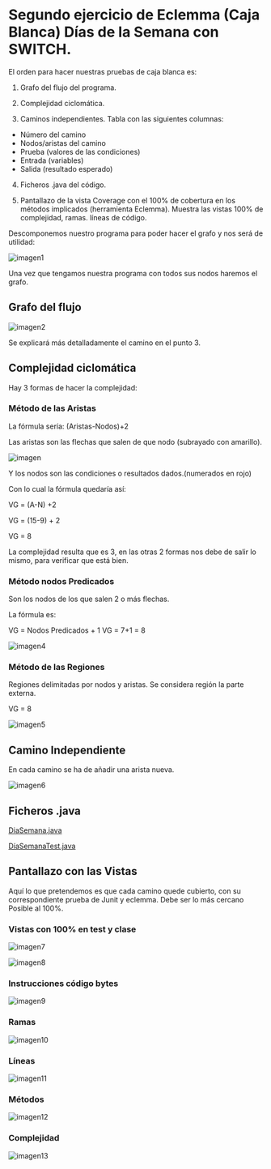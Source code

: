 # Segundo ejercicio de Eclemma (Caja Blanca) Días de la Semana con SWITCH.

El orden para hacer nuestras pruebas de caja blanca es: 

1. Grafo del flujo del programa.
   
2. Complejidad ciclomática.
   
3. Caminos independientes. Tabla con las siguientes columnas:
 - Número del camino
 - Nodos/aristas del camino
 - Prueba (valores de las condiciones)
 - Entrada (variables)
 - Salida (resultado esperado)

4. Ficheros .java del código.
   
5. Pantallazo de la vista Coverage con el 100% de cobertura en los métodos implicados (herramienta Eclemma). Muestra las vistas 100% de complejidad, ramas. líneas de código.

Descomponemos nuestro programa para poder hacer el grafo y nos será de utilidad:

![imagen1](img2/img1.PNG)

Una vez que tengamos nuestra programa con todos sus nodos haremos el grafo.

## Grafo del flujo

![imagen2](img2/img2.PNG)

Se explicará más detalladamente el camino en el punto 3.

## Complejidad ciclomática

Hay 3 formas de hacer la complejidad:

### Método de las Aristas

La fórmula sería: (Aristas-Nodos)+2

Las aristas son las flechas que salen de que nodo (subrayado con amarillo).

![imagen](img2/img3.PNG)

Y los nodos son las condiciones o resultados dados.(numerados en rojo)

Con lo cual la fórmula quedaría así:

VG = (A-N) +2

VG = (15-9) + 2

VG = 8

La complejidad resulta que es 3, en las otras 2 formas nos debe de salir lo mismo, para verificar que está bien.

### Método nodos Predicados

Son los nodos de los que salen 2 o más flechas.

La fórmula es:

VG = Nodos Predicados + 1
VG = 7+1 = 8

![imagen4](img2/img4.PNG)

### Método de las Regiones

Regiones delimitadas por nodos y aristas. Se considera región la parte externa.

VG = 8

![imagen5](img2/img5.PNG)

## Camino Independiente

En cada camino se ha de añadir una arista nueva. 

![imagen6](img2/img6.PNG)

## Ficheros .java

[DiaSemana.java](SubidaNotaJunio/src/diaSemana/DiaSemana.java)

[DíaSemanaTest.java](SubidaNotaJunio/src/diaSemana/DiaSemanaTest.java)

## Pantallazo con las Vistas

Aquí lo que pretendemos es que cada camino quede cubierto, con su correspondiente prueba de Junit y eclemma. Debe ser lo más cercano Posible al 100%.

### Vistas con 100% en test y clase

![imagen7](img2/img7.PNG)

![imagen8](img2/img8.PNG)

### Instrucciones código bytes

![imagen9](img2/img9.PNG)

### Ramas

![imagen10](img2/img10.PNG)

### Líneas

![imagen11](img2/img11.PNG)

### Métodos

![imagen12](img2/img12.PNG)

### Complejidad

![imagen13](img2/img13.PNG)